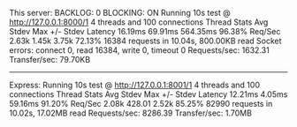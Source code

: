 This server:
BACKLOG: 0 
BLOCKING: ON
Running 10s test @ http://127.0.0.1:8000/1
  4 threads and 100 connections
  Thread Stats   Avg      Stdev     Max   +/- Stdev
    Latency    16.19ms   69.91ms 564.35ms   96.38%
    Req/Sec     2.63k     1.45k    3.75k    72.13%
  16384 requests in 10.04s, 800.00KB read
  Socket errors: connect 0, read 16384, write 0, timeout 0
Requests/sec:   1632.31
Transfer/sec:     79.70KB

------------------------

Express:
Running 10s test @ http://127.0.0.1:8001/1
  4 threads and 100 connections
  Thread Stats   Avg      Stdev     Max   +/- Stdev
    Latency    12.21ms    4.05ms  59.16ms   91.20%
    Req/Sec     2.08k   428.01     2.52k    85.25%
  82990 requests in 10.02s, 17.02MB read
Requests/sec:   8286.39
Transfer/sec:      1.70MB